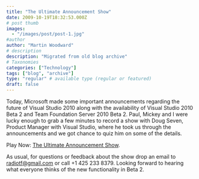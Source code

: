 ```yaml
---
title: "The Ultimate Announcement Show"
date: 2009-10-19T18:32:53.000Z
# post thumb
images:
  - "/images/post/post-1.jpg"
#author
author: "Martin Woodward"
# description
description: "Migrated from old blog archive"
# Taxonomies
categories: ["Technology"]
tags: ["blog", "archive"]
type: "regular" # available type (regular or featured)
draft: false
---
```


Today, Microsoft made some important announcements regarding the future of Visual Studio 2010 along with the availability of Visual Studio 2010 Beta 2 and Team Foundation Server 2010 Beta 2.  Paul, Mickey and I were lucky enough to grab a few minutes to record a show with Doug Seven, Product Manager with Visual Studio, where he took us through the announcements and we got chance to quiz him on some of the details.

Play Now: [The Ultimate Announcement Show](http://www.podtrac.com/pts/redirect.mp3/listen.radiotfs.com/radiotfs_027.mp3).

As usual, for questions or feedback about the show drop an email to [radiotf@gmail.com](mailto:radiotf@gmail.com) or call +1 425 233 8379.  Looking forward to hearing what everyone thinks of the new functionality in Beta 2.